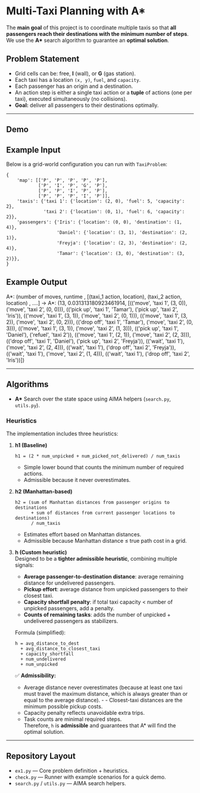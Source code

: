 # Multi-Taxi Planning with A*

The **main goal** of this project is to coordinate multiple taxis so that **all passengers reach their destinations with the minimum number of steps**.  
We use the **A\*** search algorithm to guarantee an **optimal solution**.

## Problem Statement
- Grid cells can be: free, **I** (wall), or **G** (gas station).
- Each taxi has a location `(x, y)`, `fuel`, and `capacity`.
- Each passenger has an origin and a destination.
- An action step is either a single taxi action or a **tuple** of actions (one per taxi), executed simultaneously (no collisions).
- **Goal:** deliver all passengers to their destinations optimally.

---
## Demo 
## Example Input
Below is a grid-world configuration you can run with `TaxiProblem`:

    {
        'map': [['P', 'P', 'P', 'P', 'P'],
                ['P', 'I', 'P', 'G', 'P'],
                ['P', 'P', 'I', 'P', 'P'],
                ['P', 'P', 'P', 'I', 'P']],
        'taxis': {'taxi 1': {'location': (2, 0), 'fuel': 5, 'capacity': 2},
                  'taxi 2': {'location': (0, 1), 'fuel': 6, 'capacity': 2}},
        'passengers': {'Iris': {'location': (0, 0), 'destination': (1, 4)},
                       'Daniel': {'location': (3, 1), 'destination': (2, 1)},
                       'Freyja': {'location': (2, 3), 'destination': (2, 4)},
                       'Tamar': {'location': (3, 0), 'destination': (3, 2)}},
    }

## Example Output
A*: (number of moves, runtime , [(taxi_1 action, location), (taxi_2 action, location) , ....]           ->
A*:  (13, 0.031313180923461914, [(('move', 'taxi 1', (3, 0)), ('move', 'taxi 2', (0, 0))), (('pick up', 'taxi 1', 'Tamar'), ('pick up', 'taxi 2', 'Iris')), (('move', 'taxi 1', (3, 1)), ('move', 'taxi 2', (0, 1))), (('move', 'taxi 1', (3, 2)), ('move', 'taxi 2', (0, 2))), (('drop off', 'taxi 1', 'Tamar'), ('move', 'taxi 2', (0, 3))), (('move', 'taxi 1', (3, 1)), ('move', 'taxi 2', (1, 3))), (('pick up', 'taxi 1', 'Daniel'), ('refuel', 'taxi 2')), (('move', 'taxi 1', (2, 1)), ('move', 'taxi 2', (2, 3))), (('drop off', 'taxi 1', 'Daniel'), ('pick up', 'taxi 2', 'Freyja')), (('wait', 'taxi 1'), ('move', 'taxi 2', (2, 4))), (('wait', 'taxi 1'), ('drop off', 'taxi 2', 'Freyja')), (('wait', 'taxi 1'), ('move', 'taxi 2', (1, 4))), (('wait', 'taxi 1'), ('drop off', 'taxi 2', 'Iris'))])

---

## Algorithms
- **A\*** Search over the state space using AIMA helpers (`search.py`, `utils.py`).

### Heuristics
The implementation includes three heuristics:

1. **h1 (Baseline)**  
   ```
   h1 = (2 * num_unpicked + num_picked_not_delivered) / num_taxis
   ```
   - Simple lower bound that counts the minimum number of required actions.  
   - Admissible because it never overestimates.

2. **h2 (Manhattan-based)**  
   ```
   h2 = (sum of Manhattan distances from passenger origins to destinations
         + sum of distances from current passenger locations to destinations)
         / num_taxis
   ```
   - Estimates effort based on Manhattan distances.  
   - Admissible because Manhattan distance ≤ true path cost in a grid.

3. **h (Custom heuristic)**  
   Designed to be a **tighter admissible heuristic**, combining multiple signals:  
   - **Average passenger-to-destination distance**: average remaining distance for undelivered passengers.  
   - **Pickup effort**: average distance from unpicked passengers to their closest taxi.  
   - **Capacity shortfall penalty**: if total taxi capacity < number of unpicked passengers, add a penalty.  
   - **Counts of remaining tasks**: adds the number of unpicked + undelivered passengers as stabilizers.

   Formula (simplified):  
   ```
   h = avg_distance_to_dest
     + avg_distance_to_closest_taxi
     + capacity_shortfall
     + num_undelivered
     + num_unpicked
   ```

   ✅ **Admissibility:**  
   - Average distance never overestimates (because at least one taxi must travel the maximum distance, which is always greater than or equal to the average distance).   -      - Closest-taxi distances are the minimum possible pickup costs.  
   - Capacity penalty reflects unavoidable extra trips.  
   - Task counts are minimal required steps.  
   Therefore, `h` is **admissible** and guarantees that A* will find the optimal solution.

---

## Repository Layout
- `ex1.py` — Core problem definition + heuristics.
- `check.py` — Runner with example scenarios for a quick demo.
- `search.py` / `utils.py` — AIMA search helpers.


```
